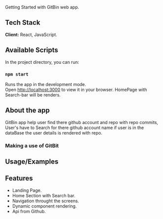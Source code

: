 Getting Started with GitBin web app.

## Tech Stack

**Client:** React, JavaScript.


## Available Scripts

In the project directory, you can run:

### `npm start`

Runs the app in the development mode.\
Open [http://localhost:3000](http://localhost:3000) to view it in your browser.
HomePage with Search-bar will be renders.

## About the app

GitBin app help user find there github account and repo with repo commits, User's have to Search for there github account name if user is in the dataBase the user details is rendered with repo.

### Making a use of GitBit

## Usage/Examples

## Features

- Landing Page.
- Home Section with Search bar.
- Navigation throught the screens.
- Dynamic component rendering.
- Api from Github.

```
